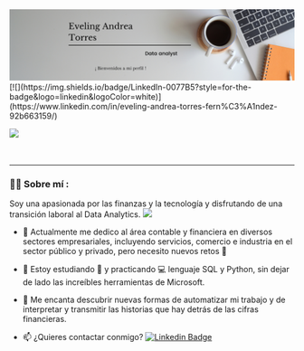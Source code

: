 <div id="header" align="center">
  <img decoding="async" src="https://github.com/evelingtorresf/evelingtorresf/blob/main/Banner%20de%20Linkedin%20para%20Copywriter%20Moderno%20Neutral.png" width="800"/>
</div>
[![](https://img.shields.io/badge/LinkedIn-0077B5?style=for-the-badge&logo=linkedin&logoColor=white)](https://www.linkedin.com/in/eveling-andrea-torres-fern%C3%A1ndez-92b663159/)

  [![](https://img.shields.io/badge/YouTube-red?style=for-the-badge&logo=youtube&logoColor=white)](https://www.youtube.com/@evelingtorres1797)

<div id="badges" align="center">
<img decoding="async" src="https://visitor-badge-reloaded.herokuapp.com/badge?page_id=evelingtorresf.evelingtorresf&color=00cf00" alt=""/>

---
 <div id="header" align="left">

### :woman_technologist: Sobre mí :
Soy una apasionada por las finanzas y la tecnología y disfrutando de una transición laboral al Data Analytics. <img decoding="async" src="https://media.giphy.com/media/WUlplcMpOCEmTGBtBW/giphy.gif" width="30">

* :telescope: Actualmente me dedico al área contable y financiera en diversos sectores empresariales, incluyendo servicios, comercio e industria en el sector público y privado,  pero necesito nuevos retos :muscle:

* :seedling: Estoy estudiando :blue_book: y practicando :computer: lenguaje SQL y Python, sin dejar de lado las increíbles herramientas de Microsoft.

* :heartbeat: Me encanta descubrir nuevas formas de automatizar mi trabajo y de interpretar y transmitir las historias que hay detrás de las cifras financieras.

* :mailbox: ¿Quieres contactar conmigo? [![Linkedin Badge](https://img.shields.io/badge/-Eveling-blue?style=flat&logo=Linkedin&logoColor=white)](https://www.linkedin.com/in/eveling-andrea-torres-fernández-92b663159/)
